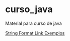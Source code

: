 # curso_java
Material para curso de java


[String Format Link Exemplos](https://dzone.com/articles/java-string-format-examples)
